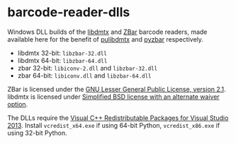 # barcode-reader-dlls

Windows DLL builds of the [libdmtx](https://sourceforge.net/p/libdmtx/libdmtx/) and
[ZBar](http://zbar.sourceforge.net/) barcode readers, made available here for the benefit
of [pulibdmtx](https://github.com/NaturalHistoryMuseum/pylibdmtx) and
[pyzbar](https://github.com/NaturalHistoryMuseum/pyzbar/) respectively.

* libdmtx 32-bit: `libzbar-32.dll`
* libdmtx 64-bit: `libzbar-64.dll`
* zbar 32-bit: `libiconv-2.dll` and `libzbar-32.dll`
* zbar 64-bit: `libiconv.dll` and `libzbar-64.dll`

ZBar is licensed under the [GNU Lesser General Public License, version 2.1](http://www.gnu.org/licenses/old-licenses/lgpl-2.1.html).
libdmtx is licensed under [Simplified BSD license with an alternate waiver option](https://sourceforge.net/p/libdmtx/libdmtx/ci/master/tree/LICENSE).

The DLLs require the
[Visual C++ Redistributable Packages for Visual Studio 2013](https://www.microsoft.com/en-US/download/details.aspx?id=40784).
Install ``vcredist_x64.exe`` if using 64-bit Python, ``vcredist_x86.exe`` if
using 32-bit Python.
